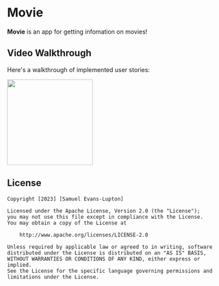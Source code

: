 # Movie

**Movie** is an app for getting infomation on movies!

## Video Walkthrough

Here's a walkthrough of implemented user stories:

<img src="https://i.imgur.com/q7qC71v.gif" width=200><br>

## License

    Copyright [2023] [Samuel Evans-Lupton]

    Licensed under the Apache License, Version 2.0 (the "License");
    you may not use this file except in compliance with the License.
    You may obtain a copy of the License at

        http://www.apache.org/licenses/LICENSE-2.0

    Unless required by applicable law or agreed to in writing, software
    distributed under the License is distributed on an "AS IS" BASIS,
    WITHOUT WARRANTIES OR CONDITIONS OF ANY KIND, either express or implied.
    See the License for the specific language governing permissions and
    limitations under the License.
